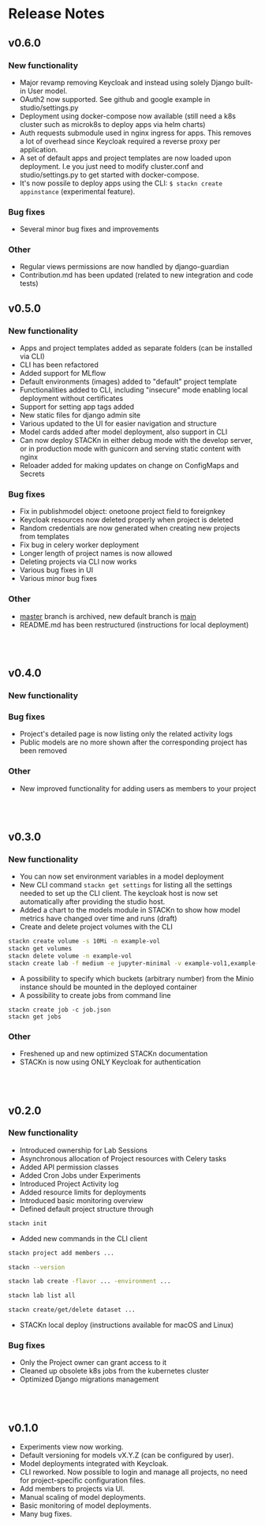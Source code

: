 # Release Notes

## v0.6.0

### New functionality
- Major revamp removing Keycloak and instead using solely Django built-in User model.
- OAuth2 now supported. See github and google example in studio/settings.py 
- Deployment using docker-compose now available (still need a k8s cluster such as microk8s to deploy apps via helm charts)
- Auth requests submodule used in nginx ingress for apps. This removes a lot of overhead since Keycloak required a reverse proxy per application.
- A set of default apps and project templates are now loaded upon deployment. I.e you just need to modify cluster.conf and studio/settings.py to get started with docker-compose.
- It's now possile to deploy apps using the CLI: `$ stackn create appinstance` (experimental feature).

### Bug fixes
- Several minor bug fixes and improvements


### Other
- Regular views permissions are now handled by django-guardian
- Contribution.md has been updated (related to new integration and code tests) 


## v0.5.0

### New functionality
- Apps and project templates added  as separate folders (can be installed via CLI)
- CLI has been refactored
- Added support for MLflow
- Default environments (images) added to "default" project template
- Functionalities added to CLI, including "insecure" mode enabling local deployment without certificates
- Support for setting app tags added
- New static files for django admin site
- Various updated to the UI for easier navigation and structure
- Model cards added after model deployment, also support in CLI
-  Can now deploy STACKn in either debug mode with the develop server, or in production mode with gunicorn and serving static content with nginx
- Reloader added for making updates on change on ConfigMaps and Secrets

### Bug fixes
- Fix in publishmodel object: onetoone project field to foreignkey
- Keycloak resources now deleted properly when project is deleted
- Random credentials are now generated when creating new projects from templates
- Fix bug in celery worker deployment
- Longer length of project names is now allowed
- Deleting projects via CLI now works
- Various bug fixes in UI
- Various minor bug fixes

### Other
- [master](https://github.com/scaleoutsystems/stackn/tree/master) branch is archived, new default branch is [main](https://github.com/scaleoutsystems/stackn/tree/main)
- README.md has been restructured (instructions for local deployment) 
<br />
<br />

## v0.4.0

### New functionality

### Bug fixes

- Project's detailed page is now listing only the related activity logs
- Public models are no more shown after the corresponding project has been removed

### Other

- New improved functionality for adding users as members to your project
<br />
<br />

## v0.3.0

### New functionality

- You can now set environment variables in a model deployment
- New CLI command `stackn get settings` for listing all the settings needed to set up the CLI client. 
The keycloak host is now set automatically after providing the studio host.
- Added a chart to the models module in STACKn to show how model metrics have changed over time and runs (draft)
- Create and delete project volumes with the CLI

```bash
stackn create volume -s 10Mi -n example-vol
stackn get volumes
stackn delete volume -n example-vol
stackn create lab -f medium -e jupyter-minimal -v example-vol1,example-vol2
```

- A possibility to specify which buckets (arbitrary number) from the Minio instance should be mounted in the deployed container
- A possibility to create jobs from command line

```
stackn create job -c job.json
stackn get jobs
```

### Other

- Freshened up and new optimized STACKn documentation
- STACKn is now using ONLY Keycloak for authentication
<br />
<br />

## v0.2.0

### New functionality

- Introduced ownership for Lab Sessions
- Asynchronous allocation of Project resources with Celery tasks
- Added API permission classes
- Added Cron Jobs under Experiments
- Introduced Project Activity log
- Added resource limits for deployments
- Introduced basic monitoring overview
- Defined default project structure through

```bash
stackn init
```

- Added new commands in the CLI client

```bash
stackn project add members ...

stackn --version

stackn lab create -flavor ... -environment ...

stackn lab list all

stackn create/get/delete dataset ...
```

- STACKn local deploy (instructions available for macOS and Linux)

### Bug fixes

- Only the Project owner can grant access to it
- Cleaned up obsolete k8s jobs from the kubernetes cluster
- Optimized Django migrations management
<br />
<br />

## v0.1.0

- Experiments view now working.
- Default versioning for models vX.Y.Z (can be configured by user).
- Model deployments integrated with Keycloak.
- CLI reworked. Now possible to login and manage all projects, no need for project-specific configuration files.
- Add members to projects via UI.
- Manual scaling of model deployments.
- Basic monitoring of model deployments.
- Many bug fixes.
